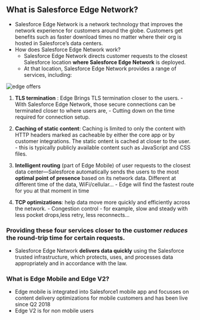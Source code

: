 ## What is Salesforce Edge Network?
 - Salesforce Edge Network is a network technology that improves the network experience for customers around the globe. Customers get benefits such as faster download times no matter where their org is hosted in Salesforce’s data centers. 
- How does Salesforce Edge Network work?
    - Salesforce Edge Network directs customer requests to the closest Salesforce location **where Salesforce Edge Network** is deployed. 
    - At that location, Salesforce Edge Network provides a range of services, including:

![edge offers](img/edge-offers.png)
1. **TLS termination** : Edge Brings TLS termination closer to the users. 
            - With Salesforce Edge Network, those secure connections can be terminated closer to where users are, 
                - Cutting down on the time required for connection setup. 

2. **Caching of static content**:  Caching is limited to only the content with HTTP headers marked as cacheable by either the core app or by customer integrations. The static ontent is cached at closer to the user.
            - this is typically publicly available content such as JavaScript and CSS files.  
3. **Intelligent routing** (part of Edge Mobile) of user requests to the closest data center—Salesforce automatically sends the users to the most **optimal point of presence** based on its network data. Different at different time of the data, WiFi/cellular...
            - Edge will find the fastest route for you at that moment in time

4. **TCP optimizations**:  help data move more quickly and efficiently across the network.
            - Congestion control - for example, slow and steady with less pocket drops,less retry, less reconnects...


### Providing these four services **closer to the customer** *reduces* the round-trip time for **certain requests**. 
- Salesforce Edge Network **delivers data quickly** using the Salesforce trusted infrastructure, which protects, uses, and processes data appropriately and in accordance with the law.

### What is Edge Mobile and Edge V2?
- Edge mobile is integrated into Salesforce1 mobile app and focusses on content delivery optimizations for mobile customers and has been live since Q2 2018
- Edge V2 is for non mobile users


